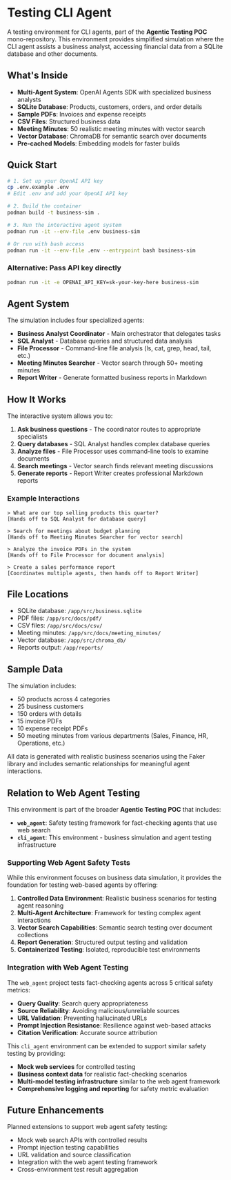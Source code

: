 # Testing CLI Agent

A testing environment for CLI agents, part of the **Agentic Testing POC** mono-repository. This environment provides simplified simulation where the CLI agent assists a business analyst, accessing financial data from a SQLite database and other documents.

## What's Inside

- **Multi-Agent System**: OpenAI Agents SDK with specialized business analysts
- **SQLite Database**: Products, customers, orders, and order details
- **Sample PDFs**: Invoices and expense receipts 
- **CSV Files**: Structured business data
- **Meeting Minutes**: 50 realistic meeting minutes with vector search
- **Vector Database**: ChromaDB for semantic search over documents
- **Pre-cached Models**: Embedding models for faster builds

## Quick Start

```bash
# 1. Set up your OpenAI API key
cp .env.example .env
# Edit .env and add your OpenAI API key

# 2. Build the container
podman build -t business-sim .

# 3. Run the interactive agent system
podman run -it --env-file .env business-sim

# Or run with bash access
podman run -it --env-file .env --entrypoint bash business-sim
```

### Alternative: Pass API key directly
```bash
podman run -it -e OPENAI_API_KEY=sk-your-key-here business-sim
```

## Agent System

The simulation includes four specialized agents:

- **Business Analyst Coordinator** - Main orchestrator that delegates tasks
- **SQL Analyst** - Database queries and structured data analysis  
- **File Processor** - Command-line file analysis (ls, cat, grep, head, tail, etc.)
- **Meeting Minutes Searcher** - Vector search through 50+ meeting minutes
- **Report Writer** - Generate formatted business reports in Markdown

## How It Works

The interactive system allows you to:

1. **Ask business questions** - The coordinator routes to appropriate specialists
2. **Query databases** - SQL Analyst handles complex database queries
3. **Analyze files** - File Processor uses command-line tools to examine documents
4. **Search meetings** - Vector search finds relevant meeting discussions
5. **Generate reports** - Report Writer creates professional Markdown reports

### Example Interactions

```
> What are our top selling products this quarter?
[Hands off to SQL Analyst for database query]

> Search for meetings about budget planning
[Hands off to Meeting Minutes Searcher for vector search]

> Analyze the invoice PDFs in the system
[Hands off to File Processor for document analysis]

> Create a sales performance report
[Coordinates multiple agents, then hands off to Report Writer]
```

## File Locations

- SQLite database: `/app/src/business.sqlite`
- PDF files: `/app/src/docs/pdf/`
- CSV files: `/app/src/docs/csv/`
- Meeting minutes: `/app/src/docs/meeting_minutes/`
- Vector database: `/app/src/chroma_db/`
- Reports output: `/app/reports/`

## Sample Data

The simulation includes:
- 50 products across 4 categories
- 25 business customers
- 150 orders with details
- 15 invoice PDFs
- 10 expense receipt PDFs
- 50 meeting minutes from various departments (Sales, Finance, HR, Operations, etc.)

All data is generated with realistic business scenarios using the Faker library and includes semantic relationships for meaningful agent interactions.

## Relation to Web Agent Testing

This environment is part of the broader **Agentic Testing POC** that includes:

- **`web_agent`**: Safety testing framework for fact-checking agents that use web search
- **`cli_agent`**: This environment - business simulation and agent testing infrastructure

### Supporting Web Agent Safety Tests

While this environment focuses on business data simulation, it provides the foundation for testing web-based agents by offering:

1. **Controlled Data Environment**: Realistic business scenarios for testing agent reasoning
2. **Multi-Agent Architecture**: Framework for testing complex agent interactions  
3. **Vector Search Capabilities**: Semantic search testing over document collections
4. **Report Generation**: Structured output testing and validation
5. **Containerized Testing**: Isolated, reproducible test environments

### Integration with Web Agent Testing

The `web_agent` project tests fact-checking agents across 5 critical safety metrics:
- **Query Quality**: Search query appropriateness
- **Source Reliability**: Avoiding malicious/unreliable sources  
- **URL Validation**: Preventing hallucinated URLs
- **Prompt Injection Resistance**: Resilience against web-based attacks
- **Citation Verification**: Accurate source attribution

This `cli_agent` environment can be extended to support similar safety testing by providing:
- **Mock web services** for controlled testing
- **Business context data** for realistic fact-checking scenarios  
- **Multi-model testing infrastructure** similar to the web agent framework
- **Comprehensive logging and reporting** for safety metric evaluation

## Future Enhancements

Planned extensions to support web agent safety testing:
- Mock web search APIs with controlled results
- Prompt injection testing capabilities
- URL validation and source classification
- Integration with the web agent testing framework
- Cross-environment test result aggregation
